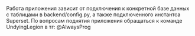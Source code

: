 Работа приложения зависит от подключения к конкретной базе данных с таблицами в backend/config.py,
а также подключенного инстантса Superset.
По вопросам поднятия приложения обращаться к команде UndyingLegion в тг: @AlwaysProg